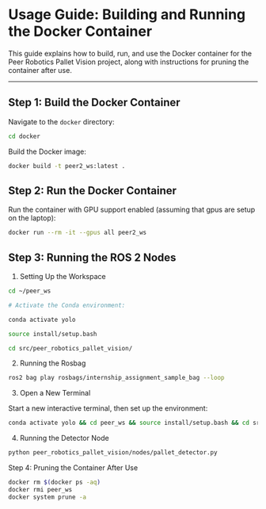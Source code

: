 <!-- # Building and Running the docker container

```bash
cd docker
```

```bash
docker build -t peer2_ws:latest .
```

```bash
docker run --rm -it --gpus all peer2_ws
```

# Running the ros2 nodes. 

```bash
cd ~/peer_ws

conda activate yolo

source install/setup.bash

cd src/peer_robotics_pallet_vision/

# running the ros2 bag
ros2 bag play rosbags/internship_assignment_sample_bag --loop

# open a new interactive terminal
conda activate yolo && cd peer_ws && source install/setup.bash && cd src/peer_robotics_pallet_vision/

# running the detector node
python peer_robotics_pallet_vision/nodes/pallet_detector.py 
```



# Pruning the container after use

```bash
docker rm $(docker ps -aq)  

docker rmi peer2_ws

docker system prune -a     
``` -->

# Usage Guide: Building and Running the Docker Container

This guide explains how to build, run, and use the Docker container for the Peer Robotics Pallet Vision project, along with instructions for pruning the container after use.

---

## **Step 1: Build the Docker Container**

Navigate to the `docker` directory:
```bash
cd docker
```

Build the Docker image:

```bash
docker build -t peer2_ws:latest .
```

## Step 2: Run the Docker Container

Run the container with GPU support enabled (assuming that gpus are setup on the laptop):

```bash
docker run --rm -it --gpus all peer2_ws
```

## Step 3: Running the ROS 2 Nodes

1. Setting Up the Workspace

```bash
cd ~/peer_ws

# Activate the Conda environment:

conda activate yolo

source install/setup.bash

cd src/peer_robotics_pallet_vision/
```

2. Running the Rosbag
```bash
ros2 bag play rosbags/internship_assignment_sample_bag --loop
```

3. Open a New Terminal

Start a new interactive terminal, then set up the environment:

```bash
conda activate yolo && cd peer_ws && source install/setup.bash && cd src/peer_robotics_pallet_vision/
```

4. Running the Detector Node

```bash
python peer_robotics_pallet_vision/nodes/pallet_detector.py
```

Step 4: Pruning the Container After Use
```bash
docker rm $(docker ps -aq)
docker rmi peer_ws
docker system prune -a
```